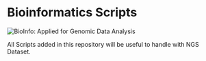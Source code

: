 # Bioinformatics Scripts

![BioInfo: Applied for Genomic Data Analysis](./logo.png)

All Scripts added in this repository will be useful to handle with NGS Dataset.
